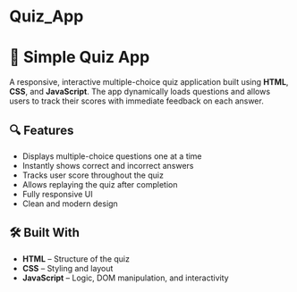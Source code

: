 # Quiz_App
# 🧠 Simple Quiz App

A responsive, interactive multiple-choice quiz application built using **HTML**, **CSS**, and **JavaScript**. The app dynamically loads questions and allows users to track their scores with immediate feedback on each answer.

## 🔍 Features

- Displays multiple-choice questions one at a time
- Instantly shows correct and incorrect answers
- Tracks user score throughout the quiz
- Allows replaying the quiz after completion
- Fully responsive UI
- Clean and modern design

## 🛠️ Built With

- **HTML** – Structure of the quiz
- **CSS** – Styling and layout
- **JavaScript** – Logic, DOM manipulation, and interactivity




